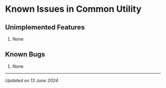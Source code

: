 # Known Issues in Common Utility

## Unimplemented Features

1. None

## Known Bugs

1. None

***

*Updated on 13 June 2024*